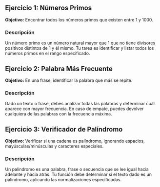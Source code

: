 
##  Ejercicio 1: Números Primos
**Objetivo:** Encontrar todos los números primos que existen entre 1 y 1000.

### Descripción
Un número primo es un número natural mayor que 1 que no tiene divisores positivos distintos de 1 y él mismo. Tu tarea es identificar y listar todos los números primos en el rango especificado.

## Ejercicio 2: Palabra Más Frecuente
**Objetivo:** En una frase, identificar la palabra que más se repite.

### Descripción
Dado un texto o frase, debes analizar todas las palabras y determinar cuál aparece con mayor frecuencia. En caso de empate, puedes devolver cualquiera de las palabras con la frecuencia máxima.


## Ejercicio 3: Verificador de Palíndromo
**Objetivo:** Verificar si una cadena es palíndromo, ignorando espacios, mayúsculas/minúsculas y caracteres especiales.

### Descripción
Un palíndromo es una palabra, frase o secuencia que se lee igual hacia adelante y hacia atrás. Tu función debe determinar si el texto dado es un palíndromo, aplicando las normalizaciones especificadas.
